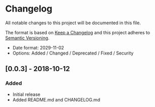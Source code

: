 # Changelog
All notable changes to this project will be documented in this file.

The format is based on [Keep a Changelog](http://keepachangelog.com/en/1.0.0/)
and this project adheres to [Semantic Versioning](http://semver.org/spec/v2.0.0.html).

- Date format: 2029-11-02
- Options: Added / Changed / Deprecated / Fixed / Security

## [0.0.3] - 2018-10-12
### Added
- Initial release
- Added README.md and CHANGELOG.md
